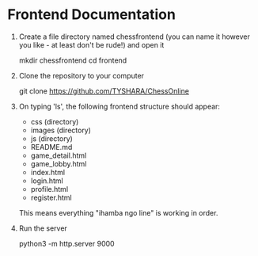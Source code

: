 # Frontend Documentation

1. Create a file directory named chessfrontend (you can name it however you like - at least don't be rude!) and open it

    
    mkdir chessfrontend
    cd frontend
    

2. Clone the repository to your computer

    
    git clone https://github.com/TYSHARA/ChessOnline
    

3. On typing 'ls', the following frontend structure should appear:
   - css (directory)
   - images (directory)
   - js (directory)
   - README.md
   - game_detail.html
   - game_lobby.html
   - index.html
   - login.html
   - profile.html
   - register.html

   This means everything "ihamba ngo line" is working in order.

4. Run the server

    
    python3 -m http.server 9000
    


